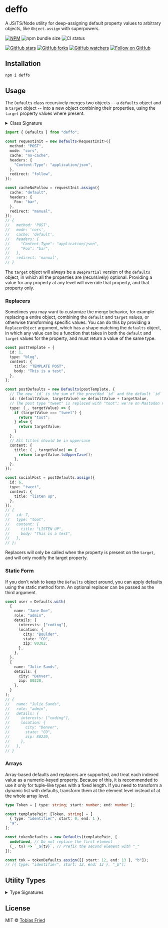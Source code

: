 # deffo

A JS/TS/Node utility for deep-assigning default property values to arbitrary objects, like `Object.assign` with superpowers.

[![NPM](https://img.shields.io/npm/v/deffo.svg?style=flat-square)](https://www.npmjs.com/package/deffo)
![npm bundle size](https://img.shields.io/bundlephobia/minzip/deffo?style=flat-square)
![CI status](https://img.shields.io/github/actions/workflow/status/rektdeckard/deffo/ci.yaml?style=flat-square)

[![GitHub stars](https://img.shields.io/github/stars/rektdeckard/deffo?style=flat-square&label=Star)](https://github.com/rektdeckard/deffo)
[![GitHub forks](https://img.shields.io/github/forks/rektdeckard/deffo?style=flat-square&label=Fork)](https://github.com/rektdeckard/deffo/fork)
[![GitHub watchers](https://img.shields.io/github/watchers/rektdeckard/deffo?style=flat-square&label=Watch)](https://github.com/rektdeckard/deffo)
[![Follow on GitHub](https://img.shields.io/github/followers/rektdeckard?style=flat-square&label=Follow)](https://github.com/rektdeckard)

## Installation

```bash
npm i deffo
```

## Usage

The `Defaults` class recursively merges two objects -- a `defaults` object and a `target` object -- into a new object combining their properties, using the `target` property values where present.

<details>
  <summary>Class Signature</summary>
  <p>

```ts
class Defaults<T extends object, U extends DeepPartial<T> = DeepPartial<T>> {
  constructor(defaults: T, replacer?: ReplacerObject<T>);

  static with<T extends object, U extends DeepPartial<T>>(
    defaults: T,
    target: U,
    replacer?: Replacer<T> | ReplacerObject<T>
  ): T & U;

  assign(target: U, replacer?: Replacer<T> | ReplacerObject<T>): T & U;
}
```

  </p>
</details>

```ts
import { Defaults } from "deffo";

const requestInit = new Defaults<RequestInit>({
  method: "POST",
  mode: "cors",
  cache: "no-cache",
  headers: {
    "Content-Type": "application/json",
  },
  redirect: "follow",
});

const cacheNoFollow = requestInit.assign({
  cache: "default",
  headers: {
    Foo: "bar",
  },
  redirect: "manual",
});
// {
//   method: 'POST',
//   mode: 'cors',
//   cache: 'default',
//   headers: {
//     "Content-Type": "application/json",
//     "Foo": "bar",
//   },
//   redirect: 'manual',
// }
```

The `target` object will always be a `DeepPartial` version of the `defaults` object, in which all the properties are (recursively) optional. Providing a value for any property at any level will override that property, and that property only.

### Replacers

Sometimes you may want to customize the merge behavior, for example replacing a entire object, combining the `default` and `target` values, or otherwise transforming specific values. You can do this by providing a `ReplacerObject` argument, which has a shape matching the `defaults` object, in which any value can be a function that takes in both the `default` and `target` values for the property, and must return a value of the same type.

```ts
const postTemplate = {
  id: 1,
  type: "blog",
  content: {
    title: "TEMPLATE POST",
    body: "This is a test",
  },
};

const postDefaults = new Defaults(postTemplate, {
  // The new `id` is the sum of the provided `id` and the default `id`
  id: (defaultValue, targetValue) => defaultValue + targetValue,
  // The post type "tweet" is replaced with "toot"; we're on Mastodon now
  type: (_, targetValue) => {
    if (targetValue === "tweet") {
      return "toot";
    } else {
      return targetValue;
    }
  },
  // All titles should be in uppercase
  content: {
    title: (_, targetValue) => {
      return targetValue.toUpperCase();
    },
  },
});

const socialPost = postDefaults.assign({
  id: 6,
  type: "tweet",
  content: {
    title: "listen up",
  },
});
// {
//   id: 7,
//   type: "toot",
//   content: {
//     title: "LISTEN UP",
//     body: "This is a test",
//   },
// };
```

Replacers will only be called when the property is present on the `target`, and will only modify the target property.

### Static Form

If you don't wish to keep the `Defaults` object around, you can apply defaults using the static method form. An optional replacer can be passed as the third argument.

```ts
const user = Defaults.with(
  {
    name: "Jane Doe",
    role: "admin",
    details: {
      interests: ["coding"],
      location: {
        city: "Boulder",
        state: "CO",
        zip: 80302,
      },
    },
  },
  {
    name: "Julie Sands",
    details: {
      city: "Denver",
      zip: 80220,
    },
  }
);
// {
//   name: "Julie Sands",
//   role: "admin",
//   details: {
//     interests: ["coding"],
//     location: {
//       city: "Denver",
//       state: "CO",
//       zip: 80220,
//     },
//   },
// }
```

### Arrays

Array-based defaults and replacers are supported, and treat each indexed value as a numeric-keyed property. Because of this, it is recommended to use it only for tuple-like types with a fixed length. If you need to transform a dynamic list with defaults, transform them at the element level instead of at the whole array level.

```ts
type Token = { type: string; start: number; end: number };

const templatePair: [Token, string] = [
  { type: "identifier", start: 0, end: 1 },
  "a",
];

const tokenDefaults = new Defaults(templatePair, [
  undefined, // Do not replace the first element
  (_, tv) => `_${tv}`, // Prefix the second element with "_"
]);

const tok = tokenDefaults.assign([{ start: 12, end: 13 }, "b"]);
// [{ type: "identifier", start: 12, end: 13 }, "_b"];
```

## Utility Types

<details>
  <summary>Type Signatures</summary>
  <p>

```ts
type DeepPartial<T> = T extends object
  ? {
      [P in keyof T]?: DeepPartial<T[P]>;
    }
  : T;

type ReplacerFunction<T> = (defaultValue: T, targetValue: DeepPartial<T>) => T;

type ReplacerObject<T extends object> = {
  [P in keyof T]?: Replacer<T[P]>;
};

type Replacer<T> = T extends object
  ? ReplacerObject<T> | ReplacerFunction<T>
  : ReplacerFunction<T>;
```

  </p>
</details>

<!-- ### DeepPartial -->

<!-- This type takes any type `T`, and produces a new type in which all properties are deeply optional. -->

<!-- ```ts
import { DeepPartial } from "deffo";

type Example = {
  foo: number;
  bar: {
    qux: boolean;
    quz: string;
  };
};

type DPExample = DeepPartial<Example>;
// {
//   foo?: number | undefined;
//   bar?: {
//     qux?: boolean | undefined;
//     quz?: string | undefined;
//   } | undefined;
// }
``` -->

<!-- ### ReplacerObject -->

<!-- This optional argument -->

## License

MIT © [Tobias Fried](https://github.com/rektdeckard)
